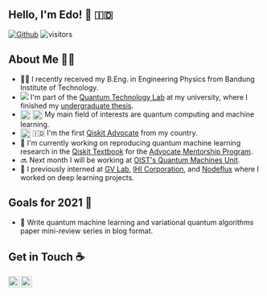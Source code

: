 ## Hello, I'm Edo! 👋 🇮🇩
[![Github](https://img.shields.io/github/followers/eraraya-ricardo?label=Follow&style=social)](https://github.com/eraraya-ricardo)
![visitors](https://visitor-badge.laobi.icu/badge?page_id=eraraya-ricardo.eraraya-ricardo)

## About Me :man_technologist:
- :man_student: I recently received my B.Eng. in Engineering Physics from Bandung Institute of Technology.
- <img src="https://render.githubusercontent.com/render/math?math=|\Psi\text{>}"> I'm part of the [Quantum Technology Lab](http://qlab.itb.ac.id/index.html) at my university, where I finished my [undergraduate thesis](https://github.com/eraraya-ricardo/quantum_image_classifier).
- <img align="center" alt="qcircuit" width="20px" src="https://github.com/eraraya-ricardo/eraraya-ricardo/blob/main/simple_circuit.png"> <img align="top" alt="dnn" width="20px" src="https://github.com/eraraya-ricardo/eraraya-ricardo/blob/main/dnn.png"> My main field of interests are quantum computing and machine learning.
- <img align="center" alt="Qiskit" width="20px" src="https://upload.wikimedia.org/wikipedia/commons/5/51/Qiskit-Logo.svg"> 🇮🇩 I'm the first [Qiskit Advocate](https://qiskit.org/advocates/) from my country.
- 🔭 I'm currently working on reproducing quantum machine learning research in the [Qiskit Textbook](https://qiskit.org/textbook/content/ch-ex/) for the [Advocate Mentorship Program](https://github.com/qiskit-community/qiskit-advocate-mentorship-program).
- 🔜 Next month I will be working at [OIST's Quantum Machines Unit](https://groups.oist.jp/qmech).
- 💼 I previously interned at [GV Lab](http://web.tuat.ac.jp/~gvlab/), [IHI Corporation](https://www.ihi.co.jp/en/), and [Nodeflux](https://www.nodeflux.io/) where I worked on deep learning projects.

## Goals for 2021 🥅
- 📝 Write quantum machine learning and variational quantum algorithms paper mini-review series in blog format.

## Get in Touch ☕
[<img align="left" alt="linkedin | LinkedIn" width="22px" src="https://cdn.jsdelivr.net/npm/simple-icons@v3/icons/linkedin.svg" />][linkedin]
[<img align="left" alt="twitter | Twitter" width="22px" src="https://cdn.jsdelivr.net/npm/simple-icons@3.13.0/icons/twitter.svg" />][twitter]


[twitter]: https://twitter.com/eraraya_ricardo
[linkedin]: https://www.linkedin.com/in/e-ricardo/



<!---

## 🛠️ Languages and Tools

<img align="left" alt="JavaScript" width="26px" src="https://raw.githubusercontent.com/github/explore/80688e429a7d4ef2fca1e82350fe8e3517d3494d/topics/javascript/javascript.png" />
<img align="left" alt="Python" width="26px" src="https://raw.githubusercontent.com/github/explore/80688e429a7d4ef2fca1e82350fe8e3517d3494d/topics/python/python.png" />
<img align="left" alt="Java" width="26px" src="https://raw.githubusercontent.com/github/explore/80688e429a7d4ef2fca1e82350fe8e3517d3494d/topics/java/java.png" />
<img align="left" alt="C" width="26px" src="https://raw.githubusercontent.com/github/explore/80688e429a7d4ef2fca1e82350fe8e3517d3494d/topics/c/c.png" />
<img align="left" alt="C++" width="26px" src="https://raw.githubusercontent.com/github/explore/80688e429a7d4ef2fca1e82350fe8e3517d3494d/topics/cpp/cpp.png" />
<img align="left" alt="HTML5" width="26px" src="https://raw.githubusercontent.com/github/explore/80688e429a7d4ef2fca1e82350fe8e3517d3494d/topics/html/html.png" />
<img align="left" alt="Node.js" width="26px" src="https://raw.githubusercontent.com/github/explore/80688e429a7d4ef2fca1e82350fe8e3517d3494d/topics/nodejs/nodejs.png" />
<img align="left" alt="React" width="26px" src="https://raw.githubusercontent.com/github/explore/80688e429a7d4ef2fca1e82350fe8e3517d3494d/topics/react/react.png" />
<img align="left" alt="Flutter" width="26px" src="https://raw.githubusercontent.com/github/explore/80688e429a7d4ef2fca1e82350fe8e3517d3494d/topics/flutter/flutter.png" />
<img align="left" alt="Tensorflow" width="26px" src="https://raw.githubusercontent.com/github/explore/80688e429a7d4ef2fca1e82350fe8e3517d3494d/topics/tensorflow/tensorflow.png" />
<img align="left" alt="IPFS" width="26px" src="https://raw.githubusercontent.com/github/explore/80688e429a7d4ef2fca1e82350fe8e3517d3494d/topics/ipfs/ipfs.png" />
<img align="left" alt="Git" width="26px" src="https://raw.githubusercontent.com/github/explore/80688e429a7d4ef2fca1e82350fe8e3517d3494d/topics/git/git.png" />

<br />
<br />

## 📖 My Blog Posts
<a target="_blank" href="https://raph-koh.medium.com/staring-into-the-soul-of-a-quantum-program-694bcfbf92ac"><img src="https://github-readme-medium-recent-article.vercel.app/medium/@raph-koh/0" alt="Staring into the soul of a Quantum program">

## 🏆 My Github stats

<img alt="Github Stats" align="left" src="https://github-readme-stats.codestackr.vercel.app/api?username=theRoughCode&show_icons=true&theme=algolia" />
<img alt="Top Langs" align="left" src="https://github-readme-stats.vercel.app/api/top-langs/?username=theRoughCode&theme=algolia" />

--->
